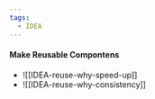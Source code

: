 ```yaml
---
tags:
  - IDEA
---
```


####  Make Reusable Compontens

- ![[IDEA-reuse-why-speed-up]]
- ![[IDEA-reuse-why-consistency]]

